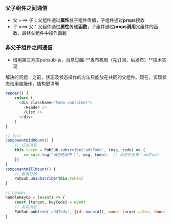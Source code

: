 ### 父子组件之间通信

* 父 ===&gt; 子：父组件通过**属性**往子组件传值，子组件通过**props**接收
* 子 ===&gt; 父：父组件通过**属性**传递**函数**，子组件通过**props调用**父组件的函数，最终父组件中操作函数

### 非父子组件之间通信

* 借用第三方库pubsub-js，消息**订阅**-**发布机制（先订阅，后发布）**技术实现

解决的问题：之前，状态及状态操作的方法只能放在共同的父组件。现在，实现状态谁用谁操作，结构更清晰

```js
render() {
    return (
      <div className="todo-container">
        <Header />
        <List />
      </div>
    )
}
```

```js
// list
componentDidMount() {
    // 订阅消息
    this.token = PubSub.subscribe('addTodo', (msg, todo) => {
        console.log('消息已发布：', msg, todo);  // 消息已发布：addTodo
    })
}
componentWillMount() {
    // 取消订阅
    PubSub.unsubscribe(this.token)
}
```

```js
// header
handleKeyUp = (event) => {
    const {target, keyCode} = event
    // 发布消息
    PubSub.publish('addTodo', {id: nanoid(), name: target.value, done: false})
}
```



